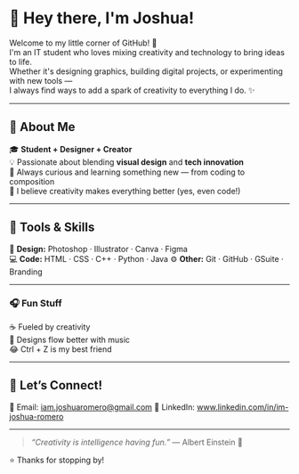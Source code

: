 # 🌟 Hey there, I'm Joshua!

Welcome to my little corner of GitHub! 👋  
I'm an IT student who loves mixing creativity and technology to bring ideas to life.  
Whether it's designing graphics, building digital projects, or experimenting with new tools —  
I always find ways to add a spark of creativity to everything I do. ✨

---

## 🎨 About Me

🎓 **Student + Designer + Creator**  
💡 Passionate about blending **visual design** and **tech innovation**  
🧠 Always curious and learning something new — from coding to composition  
🌈 I believe creativity makes everything better (yes, even code!)

---

## 🧰 Tools & Skills

🎨 **Design:** Photoshop · Illustrator · Canva · Figma  
💻 **Code:** HTML · CSS · C++ · Python · Java
⚙️ **Other:** Git · GitHub · GSuite · Branding

---

### 🎧 Fun Stuff
☕ Fueled by creativity  
🎵 Designs flow better with music  
😂 Ctrl + Z is my best friend 

---

## 💬 Let’s Connect!

📩 Email: iam.joshuaromero@gmail.com 
💼 LinkedIn: www.linkedin.com/in/im-joshua-romero

---

> _“Creativity is intelligence having fun.”_ — Albert Einstein 🎨

⭐ Thanks for stopping by! 


<!---
imjoshuaromero/imjoshuaromero is a ✨ special ✨ repository because its `README.md` (this file) appears on your GitHub profile.
You can click the Preview link to take a look at your changes.
--->
